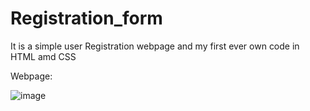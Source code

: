 # Registration_form
It is a simple user Registration webpage and my first ever own code in HTML amd CSS 

Webpage:

![image](https://github.com/surajsirse/Registration_form/assets/83414136/42a2834f-7217-4144-903c-a3f0ef85a120)

